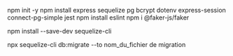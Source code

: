 npm init -y
npm install express sequelize pg bcrypt dotenv express-session connect-pg-simple jest 
npm install eslint
npm i @faker-js/faker

<!-- Pour installer la CLI Sequelize : -->
npm install --save-dev sequelize-cli
<!-- Créer/exécuter les tables dans la base de données -->
<!-- Effectuer la migration dans l'ordre des tables en spécifiant le nom du fichier -->
npx sequelize-cli db:migrate --to nom_du_fichier de migration